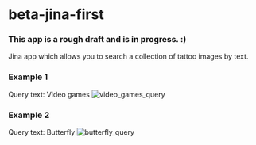 # beta-jina-first

### This app is a rough draft and is in progress. :)
Jina app which allows you to search a collection of tattoo images by text. 

### Example 1
Query text: Video games
![video_games_query](docs/usage/usage_video_games.jpg)

### Example 2
Query text: Butterfly
![butterfly_query](docs/usage/usage_butterfly.jpg)